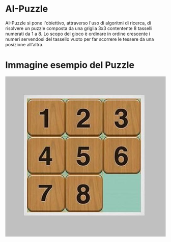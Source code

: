 # AI-Puzzle
AI-Puzzle si pone l'obiettivo, attraverso l'uso di algoritmi di ricerca, di risolvere un puzzle composta da una griglia 3x3 contentente 8 tasselli numerati da 1 a 8.
Lo scopo del gioco è ordinare in ordine crescente i numeri servendosi del tassello vuoto per far scorrere le tessere da una posizione all'altra.

# Immagine esempio del Puzzle

![Screenshot](puzzle.jpg)
